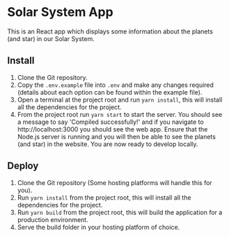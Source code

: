 # Solar System App

This is an React app which displays some information about the planets (and star) in our Solar System.

## Install
1. Clone the Git repository.
2. Copy the `.env.example` file into `.env` and make any changes required (details about each option can be found within the example file).
3. Open a terminal at the project root and run `yarn install`, this will install all the dependencies for the project.
3. From the project root run `yarn start` to start the server. You should see a message to say 'Compiled successfully!' and if you navigate to http://localhost:3000 you should see the web app. Ensure that the Node.js server is running and you will then be able to see the planets (and star) in the website. You are now ready to develop locally.

## Deploy
1. Clone the Git repository (Some hosting platforms will handle this for you).
2. Run `yarn install` from the project root, this will install all the dependencies for the project.
3. Run `yarn build` from the project root, this will build the application for a production environment.
4. Serve the build folder in your hosting platform of choice. 
